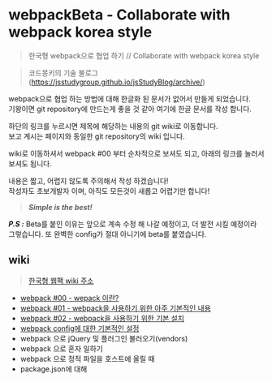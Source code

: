 # webpackBeta - Collaborate with webpack korea style
>한국형 webpack으로 협업 하기 // Collaborate with webpack korea style

>코드몽키의 기술 불로그(https://jsstudygroup.github.io/jsStudyBlog/archive/)

webpack으로 협업 하는 방법에 대해 한글화 된 문서가 없어서 만들게 되었습니다. <br>
기왕이면 git repository에 만드는게 좋을 것 같아 여기에 한글 문서를 작성 합니다.

하단의 링크를 누르시면 제목에 해당하는 내용의 git wiki로 
이동합니다. <br>
보고 계시는 페이지와 동일한 git repository의 wiki 입니다.

wiki로 이동하셔서
webpack #00 부터 순차적으로 보셔도 되고, 아래의 링크를 눌러서 보셔도 
됩니다.

내용은 짧고, 어렵지 않도록 주의해서 작성 하겠습니다!<br>
작성자도 초보개발자 이며, 아직도 모든것이 새롭고 어렵기만 합니다!

>***Simple is the best!***

***P.S :*** Beta를 붙인 이유는 앞으로 계속 수정 해 나갈 예정이고,
더 발전 시킬 예정이라 그렇습니다. 또 완벽한 config가 절대 아니기에 beta를 붙였습니다.

## wiki

>[한국형 웹팩 wiki 주소](https://github.com/jsStudyGroup/webpackBeta/wiki)

* [webpack #00 - wepack 이란?](https://github.com/jsStudyGroup/webpackBeta/wiki/webpack-%2300)
* [webpack #01 - webpack을 사용하기 위한 아주 기본적인 내용](https://github.com/jsStudyGroup/webpackBeta/wiki/webpack-%2301)
* [webpack #02 - webpack을 사용하기 위한 기본 설치](https://github.com/jsStudyGroup/webpackBeta/wiki/webpack-%2302)
* [webpack config에 대한 기본적인 설정](https://github.com/jsStudyGroup/webpackBeta/wiki/webpack-%2303)
* webpack 으로 jQuery 및 플러그인 불러오기(vendors)
* webpack 으로 혼자 일하기
* webpack 으로 정적 파일을 호스트에 올릴 때 
* package.json에 대해

